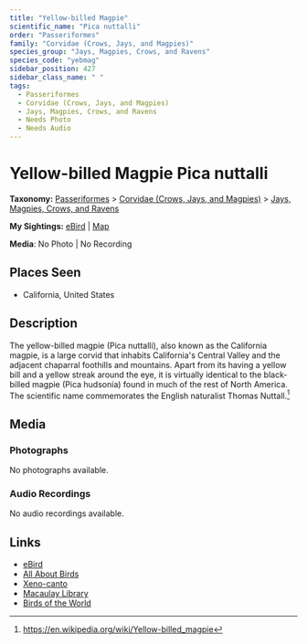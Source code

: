 ```yaml
---
title: "Yellow-billed Magpie"
scientific_name: "Pica nuttalli"
order: "Passeriformes"
family: "Corvidae (Crows, Jays, and Magpies)"
species_group: "Jays, Magpies, Crows, and Ravens"
species_code: "yebmag"
sidebar_position: 427
sidebar_class_name: " "
tags: 
  - Passeriformes
  - Corvidae (Crows, Jays, and Magpies)
  - Jays, Magpies, Crows, and Ravens
  - Needs Photo
  - Needs Audio
---
```


# Yellow-billed Magpie <span className='sci_name'>Pica nuttalli</span>

**Taxonomy:** [Passeriformes](/tags/passeriformes) > [Corvidae (Crows, Jays, and Magpies)](/tags/corvidae-crows-jays-and-magpies) > [Jays, Magpies, Crows, and Ravens](/tags/jays-magpies-crows-and-ravens)

**My Sightings:** [eBird](https://ebird.org/lifelist?r=world&time=life&spp=yebmag) | [Map](/map?species_code=yebmag)

**Media**: No Photo | No Recording

## Places Seen

* California, United States

## Description
The yellow-billed magpie (Pica nuttalli), also known as the California magpie, is a large corvid that inhabits California's Central Valley and the adjacent chaparral foothills and mountains. Apart from its having a yellow bill and a yellow streak around the eye, it is virtually identical to the black-billed magpie (Pica hudsonia) found in much of the rest of North America. 
The scientific name commemorates the English naturalist Thomas Nuttall.[^1]

[^1]: https://en.wikipedia.org/wiki/Yellow-billed_magpie

## Media
### Photographs
No photographs available.

### Audio Recordings
No audio recordings available.

## Links
* [eBird](https://ebird.org/species/yebmag) 
* [All About Birds](https://www.allaboutbirds.org/guide/yebmag) 
* [Xeno-canto](https://www.xeno-canto.org/species/pica-nuttalli) 
* [Macaulay Library](https://search.macaulaylibrary.org/catalog?taxonCode=yebmag&sort=rating_rank_desc)
* [Birds of the World](https://birdsoftheworld.org/bow/species/yebmag)
